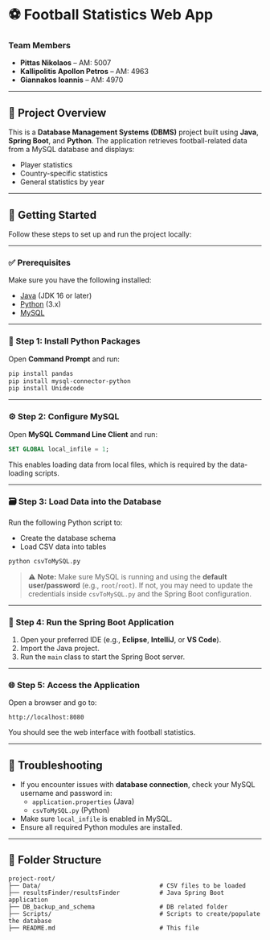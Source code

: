 # ⚽ Football Statistics Web App

### **Team Members**
- **Pittas Nikolaos** – AM: 5007  
- **Kallipolitis Apollon Petros** – AM: 4963  
- **Giannakos Ioannis** – AM: 4970  

---

## 📌 Project Overview

This is a **Database Management Systems (DBMS)** project built using **Java**, **Spring Boot**, and **Python**. The application retrieves football-related data from a MySQL database and displays:

- Player statistics  
- Country-specific statistics  
- General statistics by year

---

## 🚀 Getting Started

Follow these steps to set up and run the project locally:

---

### ✅ Prerequisites

Make sure you have the following installed:

- [Java](https://www.oracle.com/java/technologies/javase-downloads.html) (JDK 16 or later)
- [Python](https://www.python.org/downloads/) (3.x)
- [MySQL](https://dev.mysql.com/downloads/installer/)

---

### 🔧 Step 1: Install Python Packages

Open **Command Prompt** and run:

```bash
pip install pandas
pip install mysql-connector-python
pip install Unidecode
```

---

### ⚙️ Step 2: Configure MySQL

Open **MySQL Command Line Client** and run:

```sql
SET GLOBAL local_infile = 1;
```

This enables loading data from local files, which is required by the data-loading scripts.

---

### 🗃️ Step 3: Load Data into the Database

Run the following Python script to:

- Create the database schema
- Load CSV data into tables

```bash
python csvToMySQL.py
```

> ⚠️ **Note:** Make sure MySQL is running and using the **default user/password** (e.g., `root`/`root`). If not, you may need to update the credentials inside `csvToMySQL.py` and the Spring Boot configuration.

---

### 🧪 Step 4: Run the Spring Boot Application

1. Open your preferred IDE (e.g., **Eclipse**, **IntelliJ**, or **VS Code**).
2. Import the Java project.
3. Run the `main` class to start the Spring Boot server.

---

### 🌐 Step 5: Access the Application

Open a browser and go to:

```text
http://localhost:8080
```

You should see the web interface with football statistics.

---

## 📝 Troubleshooting

- If you encounter issues with **database connection**, check your MySQL username and password in:
  - `application.properties` (Java)
  - `csvToMySQL.py` (Python)
- Make sure `local_infile` is enabled in MySQL.
- Ensure all required Python modules are installed.

---

## 📂 Folder Structure

```
project-root/
├── Data/                                 # CSV files to be loaded
├── resultsFinder/resultsFinder           # Java Spring Boot application
├── DB_backup_and_schema                  # DB related folder
├── Scripts/                              # Scripts to create/populate the database
├── README.md                             # This file
```
